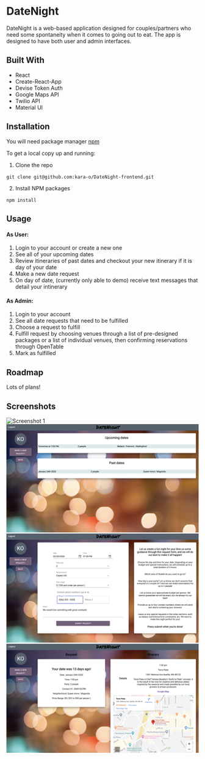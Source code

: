 # DateNight

DateNight is a web-based application designed for couples/partners who need some spontaneity when it comes to going out to eat. The app is designed to have both user and admin interfaces.

## Built With

- React
- Create-React-App
- Devise Token Auth
- Google Maps API
- Twilio API
- Material UI

## Installation

You will need package manager [npm](https://docs.npmjs.com/)

To get a local copy up and running:

1. Clone the repo

```
git clone git@github.com:kara-o/DateNight-frontend.git
```

2. Install NPM packages

```
npm install
```

## Usage

#### As User:

1. Login to your account or create a new one
2. See all of your upcoming dates
3. Review itineraries of past dates and checkout your new itinerary if it is day of your date
4. Make a new date request
5. On day of date, (currently only able to demo) receive text messages that detail your intinerary

#### As Admin:

1. Login to your account
2. See all date requests that need to be fulfilled
3. Choose a request to fulfill
4. Fulfill request by choosing venues through a list of pre-designed packages or a list of individual venues, then confirming reservations through OpenTable
5. Mark as fulfilled

## Roadmap

Lots of plans!

## Screenshots

![Screenshot 1](./src/images/readme/screenshot_1.png)
![Screenshot 2](./src/images/readme/screenshot_2.png)
![Screenshot 3](./src/images/readme/screenshot_3.png)
![Screenshot 4](./src/images/readme/screenshot_4.png)
